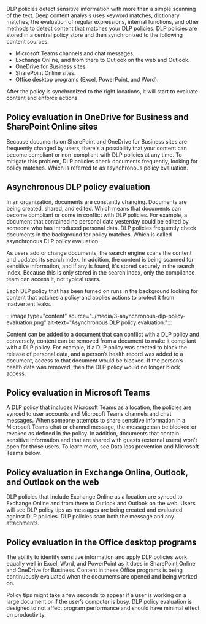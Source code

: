 DLP policies detect sensitive information with more than a simple scanning of the text. Deep content analysis uses keyword matches, dictionary matches, the evaluation of regular expressions, internal functions, and other methods to detect content that matches your DLP policies. DLP policies are stored in a central policy store and then synchronized to the following content sources:

- Microsoft Teams channels and chat messages.
- Exchange Online, and from there to Outlook on the web and Outlook.
- OneDrive for Business sites.
- SharePoint Online sites.
- Office desktop programs (Excel, PowerPoint, and Word).

After the policy is synchronized to the right locations, it will start to evaluate content and enforce actions.

## Policy evaluation in OneDrive for Business and SharePoint Online sites

Because documents on SharePoint and OneDrive for Business sites are frequently changed by users, there's a possibility that your content can become compliant or non-compliant with DLP policies at any time. To mitigate this problem, DLP policies check documents frequently, looking for policy matches. Which is referred to as asynchronous policy evaluation.

## Asynchronous DLP policy evaluation

In an organization, documents are constantly changing. Documents are being created, shared, and edited. Which means that documents can become compliant or come in conflict with DLP policies. For example, a document that contained no personal data yesterday could be edited by someone who has introduced personal data. DLP policies frequently check documents in the background for policy matches. Which is called asynchronous DLP policy evaluation.

As users add or change documents, the search engine scans the content and updates its search index. In addition, the content is being scanned for sensitive information, and if any is found, it's stored securely in the search index. Because this is only stored in the search index, only the compliance team can access it, not typical users.

Each DLP policy that has been turned on runs in the background looking for content that patches a policy and applies actions to protect it from inadvertent leaks.

:::image type="content" source="../media/3-asynchronous-dlp-policy-evaluation.png" alt-text="Asynchronous DLP policy evaluation.":::

Content can be added to a document that can conflict with a DLP policy and conversely, content can be removed from a document to make it compliant with a DLP policy. For example, if a DLP policy was created to block the release of personal data, and a person’s health record was added to a document, access to that document would be blocked. If the person’s health data was removed, then the DLP policy would no longer block access.

## Policy evaluation in Microsoft Teams

A DLP policy that includes Microsoft Teams as a location, the policies are synced to user accounts and Microsoft Teams channels and chat messages. When someone attempts to share sensitive information in a Microsoft Teams chat or channel message, the message can be blocked or revoked as defined in the policy. In addition, documents that contain sensitive information and that are shared with guests (external users) won't open for those users. To learn more, see Data loss prevention and Microsoft Teams below.

## Policy evaluation in Exchange Online, Outlook, and Outlook on the web

DLP policies that include Exchange Online as a location are synced to Exchange Online and from there to Outlook and Outlook on the web. Users will see DLP policy tips as messages are being created and evaluated against DLP policies. DLP policies scan both the message and any attachments.

## Policy evaluation in the Office desktop programs

The ability to identify sensitive information and apply DLP policies work equally well in Excel, Word, and PowerPoint as it does in SharePoint Online and OneDrive for Business. Content in these Office programs is being continuously evaluated when the documents are opened and being worked on.

Policy tips might take a few seconds to appear if a user is working on a large document or if the user’s computer is busy. DLP policy evaluation is designed to not affect program performance and should have minimal effect on productivity.
